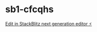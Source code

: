 # sb1-cfcqhs

[Edit in StackBlitz next generation editor ⚡️](https://stackblitz.com/~/github.com/mhmdhsnali/sb1-cfcqhs)